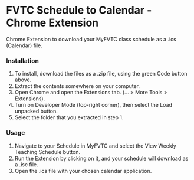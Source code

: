 # FVTC Schedule to Calendar - Chrome Extension

Chrome Extension to download your MyFVTC class schedule as a .ics (Calendar) file.

### Installation

1. To install, download the files as a .zip file, using the green Code button above.
2. Extract the contents somewhere on your computer.
3. Open Chrome and open the Extensions tab. (... > More Tools > Extensions).
4. Turn on Developer Mode (top-right corner), then select the Load unpacked button.
5. Select the folder that you extracted in step 1.

### Usage

1. Navigate to your Schedule in MyFVTC and select the View Weekly Teaching Schedule button.
2. Run the Extension by clicking on it, and your schedule will download as a .isc file.
3. Open the .ics file with your chosen calendar application.
